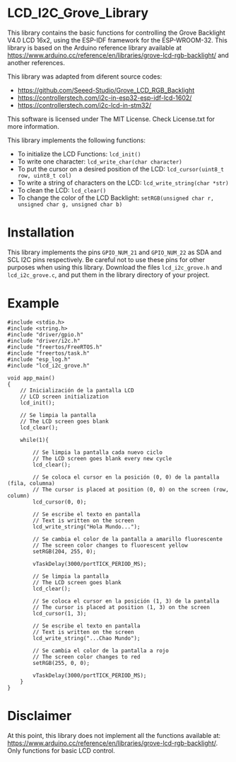 # LCD_I2C_Grove_Library
This library contains the basic functions for controlling the Grove Backlight V4.0 LCD 16x2, using the ESP-IDF framework for the ESP-WROOM-32. This library is based on the Arduino reference library available at https://www.arduino.cc/reference/en/libraries/grove-lcd-rgb-backlight/ and another references.

This library was adapted from diferent source codes:
- https://github.com/Seeed-Studio/Grove_LCD_RGB_Backlight
- https://controllerstech.com/i2c-in-esp32-esp-idf-lcd-1602/ 
- https://controllerstech.com/i2c-lcd-in-stm32/

This software is licensed under The MIT License. Check License.txt for more information.

This library implements the following functions:

- To initialize the LCD Functions: `lcd_init()`
- To write one character: `lcd_write_char(char character)`
- To put the cursor on a desired position of the LCD: `lcd_cursor(uint8_t row, uint8_t col)`
- To write a string of characters on the LCD: `lcd_write_string(char *str)`
- To clean the LCD: `lcd_clear()`
- To change the color of the LCD Backlight: `setRGB(unsigned char r, unsigned char g, unsigned char b)`

# Installation
This library implements the pins `GPIO_NUM_21` and `GPIO_NUM_22` as SDA and SCL I2C pins respectively. Be careful not to use these pins for other purposes when using this library.
Download the files `lcd_i2c_grove.h` and `lcd_i2c_grove.c`, and put them in the library directory of your project. 

# Example
~~~
#include <stdio.h>
#include <string.h>
#include "driver/gpio.h"
#include "driver/i2c.h"
#include "freertos/FreeRTOS.h"
#include "freertos/task.h"
#include "esp_log.h"
#include "lcd_i2c_grove.h"  

void app_main()
{
    // Inicialización de la pantalla LCD
    // LCD screen initialization
    lcd_init(); 
    
    // Se limpia la pantalla
    // The LCD screen goes blank
    lcd_clear(); 
   
    while(1){

        // Se limpia la pantalla cada nuevo ciclo
        // The LCD screen goes blank every new cycle
        lcd_clear(); 
        
        // Se coloca el cursor en la posición (0, 0) de la pantalla (fila, columna)
        // The cursor is placed at position (0, 0) on the screen (row, column)
        lcd_cursor(0, 0); 

        // Se escribe el texto en pantalla
        // Text is written on the screen
        lcd_write_string("Hola Mundo...");

        // Se cambia el color de la pantalla a amarillo fluorescente
        // The screen color changes to fluorescent yellow
        setRGB(204, 255, 0);
        
        vTaskDelay(3000/portTICK_PERIOD_MS); 
        
        // Se limpia la pantalla
        // The LCD screen goes blank
        lcd_clear(); 
        
        // Se coloca el cursor en la posición (1, 3) de la pantalla
        // The cursor is placed at position (1, 3) on the screen
        lcd_cursor(1, 3); 
        
        // Se escribe el texto en pantalla
        // Text is written on the screen
        lcd_write_string("...Chao Mundo");

        // Se cambia el color de la pantalla a rojo
        // The screen color changes to red
        setRGB(255, 0, 0);
        
        vTaskDelay(3000/portTICK_PERIOD_MS);
    }
}
~~~

# Disclaimer
At this point, this library does not implement all the functions available at: https://www.arduino.cc/reference/en/libraries/grove-lcd-rgb-backlight/. Only functions for basic LCD control.
